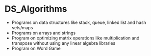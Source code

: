 # DS_Algorithms

* Programs on data structures like stack, queue, linked list and hash sets/maps
* Programs on arrays and strings
* Program on optimizing matrix operations like multiplication and transpose without using any linear algebra libraries
* Program on Word Game
